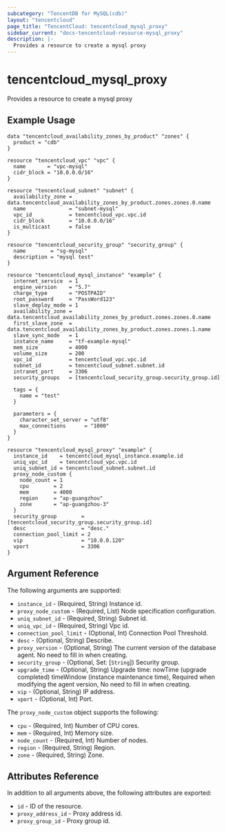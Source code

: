 ```yaml
---
subcategory: "TencentDB for MySQL(cdb)"
layout: "tencentcloud"
page_title: "TencentCloud: tencentcloud_mysql_proxy"
sidebar_current: "docs-tencentcloud-resource-mysql_proxy"
description: |-
  Provides a resource to create a mysql proxy
---
```


# tencentcloud_mysql_proxy

Provides a resource to create a mysql proxy

## Example Usage

```hcl
data "tencentcloud_availability_zones_by_product" "zones" {
  product = "cdb"
}

resource "tencentcloud_vpc" "vpc" {
  name       = "vpc-mysql"
  cidr_block = "10.0.0.0/16"
}

resource "tencentcloud_subnet" "subnet" {
  availability_zone = data.tencentcloud_availability_zones_by_product.zones.zones.0.name
  name              = "subnet-mysql"
  vpc_id            = tencentcloud_vpc.vpc.id
  cidr_block        = "10.0.0.0/16"
  is_multicast      = false
}

resource "tencentcloud_security_group" "security_group" {
  name        = "sg-mysql"
  description = "mysql test"
}

resource "tencentcloud_mysql_instance" "example" {
  internet_service  = 1
  engine_version    = "5.7"
  charge_type       = "POSTPAID"
  root_password     = "PassWord123"
  slave_deploy_mode = 1
  availability_zone = data.tencentcloud_availability_zones_by_product.zones.zones.0.name
  first_slave_zone  = data.tencentcloud_availability_zones_by_product.zones.zones.1.name
  slave_sync_mode   = 1
  instance_name     = "tf-example-mysql"
  mem_size          = 4000
  volume_size       = 200
  vpc_id            = tencentcloud_vpc.vpc.id
  subnet_id         = tencentcloud_subnet.subnet.id
  intranet_port     = 3306
  security_groups   = [tencentcloud_security_group.security_group.id]

  tags = {
    name = "test"
  }

  parameters = {
    character_set_server = "utf8"
    max_connections      = "1000"
  }
}

resource "tencentcloud_mysql_proxy" "example" {
  instance_id    = tencentcloud_mysql_instance.example.id
  uniq_vpc_id    = tencentcloud_vpc.vpc.id
  uniq_subnet_id = tencentcloud_subnet.subnet.id
  proxy_node_custom {
    node_count = 1
    cpu        = 2
    mem        = 4000
    region     = "ap-guangzhou"
    zone       = "ap-guangzhou-3"
  }
  security_group        = [tencentcloud_security_group.security_group.id]
  desc                  = "desc."
  connection_pool_limit = 2
  vip                   = "10.0.0.120"
  vport                 = 3306
}
```

## Argument Reference

The following arguments are supported:

* `instance_id` - (Required, String) Instance id.
* `proxy_node_custom` - (Required, List) Node specification configuration.
* `uniq_subnet_id` - (Required, String) Subnet id.
* `uniq_vpc_id` - (Required, String) Vpc id.
* `connection_pool_limit` - (Optional, Int) Connection Pool Threshold.
* `desc` - (Optional, String) Describe.
* `proxy_version` - (Optional, String) The current version of the database agent. No need to fill in when creating.
* `security_group` - (Optional, Set: [`String`]) Security group.
* `upgrade_time` - (Optional, String) Upgrade time: nowTime (upgrade completed) timeWindow (instance maintenance time), Required when modifying the agent version, No need to fill in when creating.
* `vip` - (Optional, String) IP address.
* `vport` - (Optional, Int) Port.

The `proxy_node_custom` object supports the following:

* `cpu` - (Required, Int) Number of CPU cores.
* `mem` - (Required, Int) Memory size.
* `node_count` - (Required, Int) Number of nodes.
* `region` - (Required, String) Region.
* `zone` - (Required, String) Zone.

## Attributes Reference

In addition to all arguments above, the following attributes are exported:

* `id` - ID of the resource.
* `proxy_address_id` - Proxy address id.
* `proxy_group_id` - Proxy group id.



